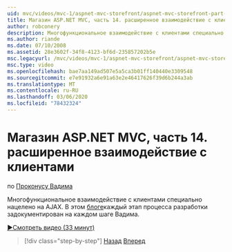 ```yaml
---
uid: mvc/videos/mvc-1/aspnet-mvc-storefront/aspnet-mvc-storefront-part-14-rich-client-interaction
title: Магазин ASP.NET MVC, часть 14. расширенное взаимодействие с клиентами | Документация Майкрософт
author: robconery
description: Многофункциональное взаимодействие с клиентами специально нацелено на AJAX. В этом блоге каждый этап процесса разработки задокументирован на каждом шаге Вадима.
ms.author: riande
ms.date: 07/10/2008
ms.assetid: 28e3602f-34f8-4123-bf6d-235857202b5e
msc.legacyurl: /mvc/videos/mvc-1/aspnet-mvc-storefront/aspnet-mvc-storefront-part-14-rich-client-interaction
msc.type: video
ms.openlocfilehash: bae7aa149ad507e5a5ca3b01ff140440e3309548
ms.sourcegitcommit: e7e91932a6e91a63e2e46417626f39d6b244a3ab
ms.translationtype: MT
ms.contentlocale: ru-RU
ms.lasthandoff: 03/06/2020
ms.locfileid: "78432324"
---
```

# <a name="aspnet-mvc-storefront-part-14-rich-client-interaction"></a>Магазин ASP.NET MVC, часть 14. расширенное взаимодействие с клиентами

по [Проконусу Вадима](https://github.com/robconery)

Многофункциональное взаимодействие с клиентами специально нацелено на AJAX. В этом [блоге](http://blog.wekeroad.com/mvc-storefront/mvcstore-part-14/)каждый этап процесса разработки задокументирован на каждом шаге Вадима.

[&#9654;Смотреть видео (33 минут)](https://channel9.msdn.com/Blogs/ASP-NET-Site-Videos/aspnet-mvc-storefront-part-14-rich-client-interaction)

> [!div class="step-by-step"]
> [Назад](aspnet-mvc-storefront-part-13-dependency-injection.md)
> [Вперед](aspnet-mvc-storefront-part-15-public-code-review.md)
